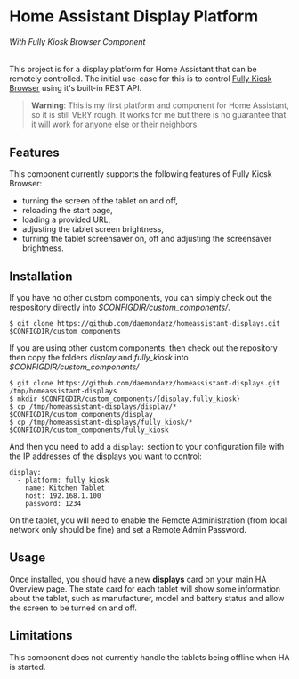 # Home Assistant Display Platform

###### With Fully Kiosk Browser Component

This project is for a display platform for Home Assistant that can be remotely controlled. The initial use-case for this is to control [Fully Kiosk Browser](http://www.ozerov.de/fully-kiosk-browser/) using it's built-in REST API.

> **Warning**: This is my first platform and component for Home Assistant, so
> it is still VERY rough. It works for me but there is no guarantee that it
> will work for anyone else or their neighbors.

## Features

This component currently supports the following features of Fully Kiosk Browser:

   * turning the screen of the tablet on and off,
   * reloading the start page,
   * loading a provided URL,
   * adjusting the tablet screen brightness,
   * turning the tablet screensaver on, off and adjusting the screensaver brightness.

## Installation

If you have no other custom components, you can simply check out the respository directly into *$CONFIGDIR/custom_components/*.

```
$ git clone https://github.com/daemondazz/homeassistant-displays.git $CONFIGDIR/custom_components
```

If you are using other custom components, then check out the repository then copy the folders *display* and *fully_kiosk* into *$CONFIGDIR/custom_components/*

```
$ git clone https://github.com/daemondazz/homeassistant-displays.git /tmp/homeassistant-displays
$ mkdir $CONFIGDIR/custom_components/{display,fully_kiosk}
$ cp /tmp/homeassistant-displays/display/* $CONFIGDIR/custom_components/display
$ cp /tmp/homeassistant-displays/fully_kiosk/* $CONFIGDIR/custom_components/fully_kiosk
```

And then you need to add a `display:` section to your configuration file with the IP addresses of the displays you want to control:

```
display:
  - platform: fully_kiosk
    name: Kitchen Tablet
    host: 192.168.1.100
    password: 1234
```

On the tablet, you will need to enable the Remote Administration (from local network only should be fine) and set a Remote Admin Password.

## Usage

Once installed, you should have a new **displays** card on your main HA Overview page. The state card for each tablet will show some information about the tablet, such as manufacturer, model and battery status and allow the screen to be turned on and off.

## Limitations

This component does not currently handle the tablets being offline when HA is started.
